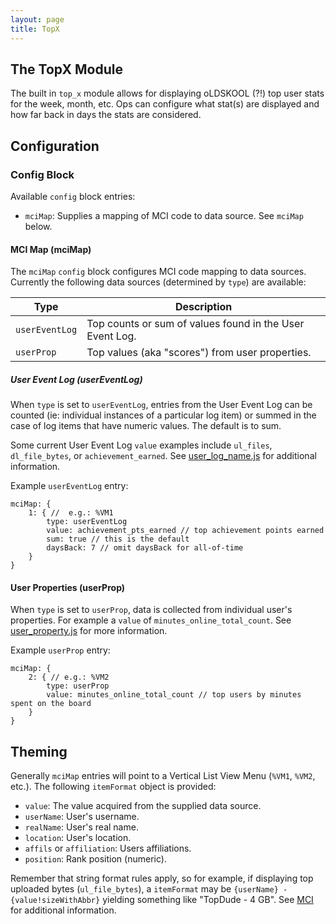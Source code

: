 ```yaml
---
layout: page
title: TopX
---
```

## The TopX Module
The built in `top_x` module allows for displaying oLDSKOOL (?!) top user stats for the week, month, etc. Ops can configure what stat(s) are displayed and how far back in days the stats are considered.

## Configuration
### Config Block
Available `config` block entries:
* `mciMap`: Supplies a mapping of MCI code to data source. See `mciMap` below.

#### MCI Map (mciMap)
The `mciMap` `config` block configures MCI code mapping to data sources. Currently the following data sources (determined by `type`) are available:

| Type | Description |
|-------------|-------------|
| `userEventLog` | Top counts or sum of values found in the User Event Log. |
| `userProp` | Top values (aka "scores") from user properties. |

##### User Event Log (userEventLog)
When `type` is set to `userEventLog`, entries from the User Event Log can be counted (ie: individual instances of a particular log item) or summed in the case of log items that have numeric values. The default is to sum.

Some current User Event Log `value` examples include `ul_files`, `dl_file_bytes`, or `achievement_earned`. See [user_log_name.js](/core/user_log_name.js) for additional information.

Example `userEventLog` entry:
```hjson
mciMap: {
    1: { //  e.g.: %VM1
        type: userEventLog
        value: achievement_pts_earned // top achievement points earned
        sum: true // this is the default
        daysBack: 7 // omit daysBack for all-of-time
    }
}
```

#### User Properties (userProp)
When `type` is set to `userProp`, data is collected from individual user's properties. For example a `value` of `minutes_online_total_count`. See [user_property.js](/core/user_property.js) for more information.

Example `userProp` entry:
```hjson
mciMap: {
    2: { // e.g.: %VM2
        type: userProp
        value: minutes_online_total_count // top users by minutes spent on the board
    }
}
```

## Theming
Generally `mciMap` entries will point to a Vertical List View Menu (`%VM1`, `%VM2`, etc.). The following `itemFormat` object is provided:
* `value`: The value acquired from the supplied data source.
* `userName`: User's username.
* `realName`: User's real name.
* `location`: User's location.
* `affils` or `affiliation`: Users affiliations.
* `position`: Rank position (numeric).

Remember that string format rules apply, so for example, if displaying top uploaded bytes (`ul_file_bytes`), a `itemFormat` may be `{userName} - {value!sizeWithAbbr}` yielding something like "TopDude - 4 GB". See [MCI](/docs/art/mci.md) for additional information.
